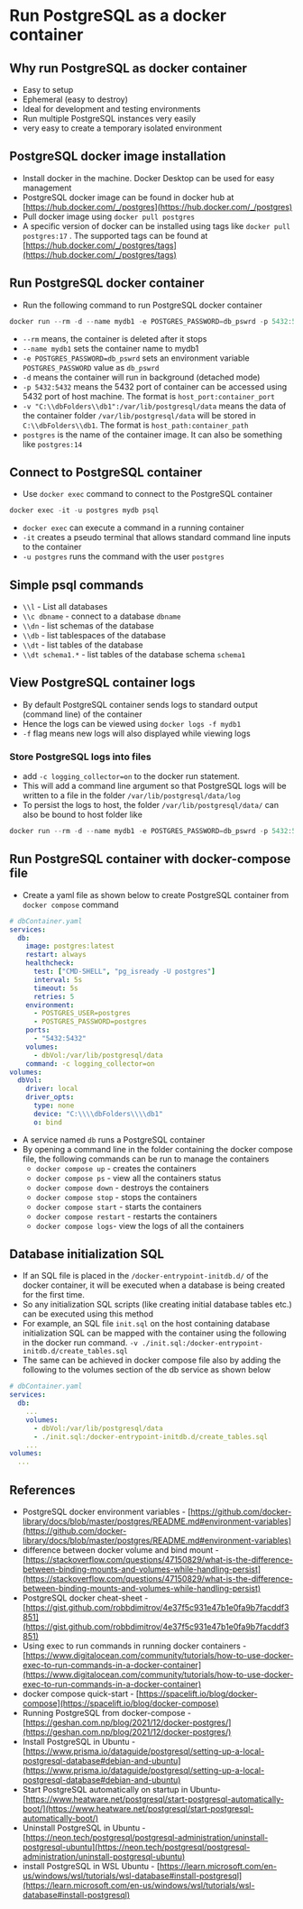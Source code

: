 # Run PostgreSQL as a docker container

## Why run PostgreSQL as docker container

-   Easy to setup
-   Ephemeral (easy to destroy)
-   Ideal for development and testing environments
-   Run multiple PostgreSQL instances very easily
-   very easy to create a temporary isolated environment

## PostgreSQL docker image installation

-   Install docker in the machine. Docker Desktop can be used for easy management
-   PostgreSQL docker image can be found in docker hub at [https://hub.docker.com/_/postgres](https://hub.docker.com/_/postgres)
-   Pull docker image using `docker pull postgres`
-   A specific version of docker can be installed using tags like `docker pull postgres:17` . The supported tags can be found at [https://hub.docker.com/_/postgres/tags](https://hub.docker.com/_/postgres/tags)

## Run PostgreSQL docker container

-   Run the following command to run PostgreSQL docker container

```powershell
docker run --rm -d --name mydb1 -e POSTGRES_PASSWORD=db_pswrd -p 5432:5432 -v "C:\\dbFolders\\db1":/var/lib/postgresql/data postgres

```

-   `--rm` means, the container is deleted after it stops
-   `--name mydb1` sets the container name to mydb1
-   `-e POSTGRES_PASSWORD=db_pswrd` sets an environment variable `POSTGRES_PASSWORD` value as `db_pswrd`
-   `-d` means the container will run in background (detached mode)
-   `-p 5432:5432` means the 5432 port of container can be accessed using 5432 port of host machine. The format is `host_port:container_port`
-   `-v "C:\\dbFolders\\db1":/var/lib/postgresql/data` means the data of the container folder `/var/lib/postgresql/data` will be stored in `C:\\dbFolders\\db1`. The format is `host_path:container_path`
-   `postgres` is the name of the container image. It can also be something like `postgres:14`

## Connect to PostgreSQL container

-   Use `docker exec` command to connect to the PostgreSQL container

```powershell
docker exec -it -u postgres mydb psql

```

-   `docker exec` can execute a command in a running container
-   `-it` creates a pseudo terminal that allows standard command line inputs to the container
-   `-u postgres` runs the command with the user `postgres`

## Simple psql commands

-   `\\l` - List all databases
-   `\\c dbname` - connect to a database `dbname`
-   `\\dn` - list schemas of the database
-   `\\db` - list tablespaces of the database
-   `\\dt` - list tables of the database
-   `\\dt schema1.*` - list tables of the database schema `schema1`

## View PostgreSQL container logs

-   By default PostgreSQL container sends logs to standard output (command line) of the container
-   Hence the logs can be viewed using `docker logs -f mydb1`
-   `-f` flag means new logs will also displayed while viewing logs

### Store PostgreSQL logs into files

-   add `-c logging_collector=on` to the docker run statement.
-   This will add a command line argument so that PostgreSQL logs will be written to a file in the folder `/var/lib/postgresql/data/log`
-   To persist the logs to host, the folder `/var/lib/postgresql/data/` can also be bound to host folder like

```powershell
docker run --rm -d --name mydb1 -e POSTGRES_PASSWORD=db_pswrd -p 5432:5432 -v "C:\\dbFolders\\db1":/var/lib/postgresql/data postgres -c logging_collector=on

```

## Run PostgreSQL container with docker-compose file

-   Create a yaml file as shown below to create PostgreSQL container from `docker compose` command

```yaml
# dbContainer.yaml
services:
  db:
    image: postgres:latest
    restart: always
    healthcheck:
      test: ["CMD-SHELL", "pg_isready -U postgres"]
      interval: 5s
      timeout: 5s
      retries: 5
    environment:
      - POSTGRES_USER=postgres
      - POSTGRES_PASSWORD=postgres
    ports:
      - "5432:5432"
    volumes:
      - dbVol:/var/lib/postgresql/data
    command: -c logging_collector=on
volumes:
  dbVol:
    driver: local
    driver_opts:
      type: none
      device: "C:\\\\dbFolders\\\\db1"
      o: bind


```

-   A service named `db` runs a PostgreSQL container
-   By opening a command line in the folder containing the docker compose file, the following commands can be run to manage the containers
    -   `docker compose up` - creates the containers
    -   `docker compose ps` - view all the containers status
    -   `docker compose down` - destroys the containers
    -   `docker compose stop` - stops the containers
    -   `docker compose start` - starts the containers
    -   `docker compose restart` - restarts the containers
    -   `docker compose logs`- view the logs of all the containers

## Database initialization SQL

-   If an SQL file is placed in the `/docker-entrypoint-initdb.d/` of the docker container, it will be executed when a database is being created for the first time.
-   So any initialization SQL scripts (like creating initial database tables etc.) can be executed using this method
-   For example, an SQL file `init.sql` on the host containing database initialization SQL can be mapped with the container using the following in the docker run command. `-v ./init.sql:/docker-entrypoint-initdb.d/create_tables.sql`
-   The same can be achieved in docker compose file also by adding the following to the volumes section of the db service as shown below

```yaml
# dbContainer.yaml
services:
  db:
    ...
    volumes:
      - dbVol:/var/lib/postgresql/data
      - ./init.sql:/docker-entrypoint-initdb.d/create_tables.sql
    ...
volumes:
  ...

```

## References

-   PostgreSQL docker environment variables - [https://github.com/docker-library/docs/blob/master/postgres/README.md#environment-variables](https://github.com/docker-library/docs/blob/master/postgres/README.md#environment-variables)
-   difference between docker volume and bind mount - [https://stackoverflow.com/questions/47150829/what-is-the-difference-between-binding-mounts-and-volumes-while-handling-persist](https://stackoverflow.com/questions/47150829/what-is-the-difference-between-binding-mounts-and-volumes-while-handling-persist)
-   PostgreSQL docker cheat-sheet - [https://gist.github.com/robbdimitrov/4e37f5c931e47b1e0fa9b7facddf3851](https://gist.github.com/robbdimitrov/4e37f5c931e47b1e0fa9b7facddf3851)
-   Using exec to run commands in running docker containers - [https://www.digitalocean.com/community/tutorials/how-to-use-docker-exec-to-run-commands-in-a-docker-container](https://www.digitalocean.com/community/tutorials/how-to-use-docker-exec-to-run-commands-in-a-docker-container)
-   docker compose quick-start - [https://spacelift.io/blog/docker-compose](https://spacelift.io/blog/docker-compose)
-   Running PostgreSQL from docker-compose - [https://geshan.com.np/blog/2021/12/docker-postgres/](https://geshan.com.np/blog/2021/12/docker-postgres/)
-   Install PostgreSQL in Ubuntu - [https://www.prisma.io/dataguide/postgresql/setting-up-a-local-postgresql-database#debian-and-ubuntu](https://www.prisma.io/dataguide/postgresql/setting-up-a-local-postgresql-database#debian-and-ubuntu)
-   Start PostgreSQL automatically on startup in Ubuntu- [https://www.heatware.net/postgresql/start-postgresql-automatically-boot/](https://www.heatware.net/postgresql/start-postgresql-automatically-boot/)
-   Uninstall PostgreSQL in Ubuntu - [https://neon.tech/postgresql/postgresql-administration/uninstall-postgresql-ubuntu](https://neon.tech/postgresql/postgresql-administration/uninstall-postgresql-ubuntu)
-   install PostgreSQL in WSL Ubuntu - [https://learn.microsoft.com/en-us/windows/wsl/tutorials/wsl-database#install-postgresql](https://learn.microsoft.com/en-us/windows/wsl/tutorials/wsl-database#install-postgresql)
<!--stackedit_data:
eyJoaXN0b3J5IjpbMTMyOTE2NTA5MCwtMTk2MDA0MTk3M119
-->